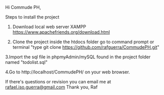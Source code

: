 Hi Commude PH, 

Steps to install the project

1. Download local web server XAMPP https://www.apachefriends.org/download.html

2. Clone the project inside the htdocs folder go to command prompt or terminal 
   "type git clone https://github.com/rafguerra/CommudePH.git"

3.Import the sql file in phpmyAdmin/mySQL found in the project folder named "todolist.sql"

4.Go to http://localhost/CommudePH/ on your web browser.


If there's questions or revision you can email me at rafael.iso.guerra@gmail.com 
Thank you,
Raf
